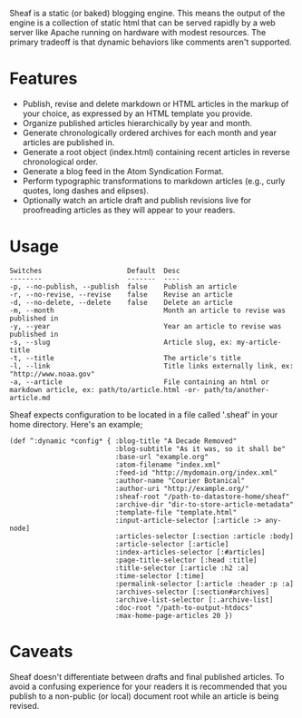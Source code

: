 Sheaf is a static (or baked) blogging engine. This means the output of
the engine is a collection of static html that can be served rapidly
by a web server like Apache running on hardware with modest resources.
The primary tradeoff is that dynamic behaviors like comments aren't
supported.

# Features

* Publish, revise and delete markdown or HTML articles in the markup
  of your choice, as expressed by an HTML template you provide.
* Organize published articles hierarchically by year and month.
* Generate chronologically ordered archives for each month and year
  articles are published in.
* Generate a root object (index.html) containing recent articles in
  reverse chronological order.
* Generate a blog feed in the Atom Syndication Format.
* Perform typographic transformations to markdown articles (e.g.,
  curly quotes, long dashes and elipses).
* Optionally watch an article draft and publish revisions live for
  proofreading articles as they will appear to your readers.

# Usage

    Switches                     Default  Desc
    --------                     -------  ----
    -p, --no-publish, --publish  false    Publish an article
    -r, --no-revise, --revise    false    Revise an article
    -d, --no-delete, --delete    false    Delete an article
    -m, --month                           Month an article to revise was published in
    -y, --year                            Year an article to revise was published in
    -s, --slug                            Article slug, ex: my-article-title
    -t, --title                           The article's title
    -l, --link                            Title links externally link, ex: "http://www.noaa.gov"
    -a, --article                         File containing an html or markdown article, ex: path/to/article.html -or- path/to/another-article.md

Sheaf expects configuration to be located in a file called '.sheaf' in
your home directory. Here's an example;

    (def ^:dynamic *config* { :blog-title "A Decade Removed"
                              :blog-subtitle "As it was, so it shall be"
                              :base-url "example.org"
                              :atom-filename "index.xml"
                              :feed-id "http://mydomain.org/index.xml"
                              :author-name "Courier Botanical"
                              :author-uri "http://example.org/"
                              :sheaf-root "/path-to-datastore-home/sheaf"
                              :archive-dir "dir-to-store-article-metadata"
                              :template-file "template.html"
                              :input-article-selector [:article :> any-node]
                              :articles-selector [:section :article :body]
                              :article-selector [:article]
                              :index-articles-selector [:#articles]
                              :page-title-selector [:head :title]
                              :title-selector [:article :h2 :a]
                              :time-selector [:time]
                              :permalink-selector [:article :header :p :a]
                              :archives-selector [:section#archives]
                              :archive-list-selector [:.archive-list]
                              :doc-root "/path-to-output-htdocs"
                              :max-home-page-articles 20 })

# Caveats

Sheaf doesn't differentiate between drafts and final published
articles. To avoid a confusing experience for your readers it is
recommended that you publish to a non-public (or local) document root
while an article is being revised.

